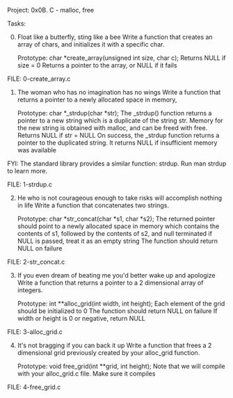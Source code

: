 Project: 0x0B. C - malloc, free

Tasks:

0. Float like a butterfly, sting like a bee 
Write a function that creates an array of chars, and initializes it with a 
specific char.

    Prototype: char *create_array(unsigned int size, char c);
    Returns NULL if size = 0
    Returns a pointer to the array, or NULL if it fails

FILE: 0-create_array.c



1. The woman who has no imagination has no wings 
Write a function that returns a pointer to a newly allocated space in memory,

    Prototype: char *_strdup(char *str);
    The _strdup() function returns a pointer to a new string which is a 
    duplicate of the string str. Memory for the new string is obtained with 
    malloc, and can be freed with free.
    Returns NULL if str = NULL
    On success, the _strdup function returns a pointer to the duplicated string.    It returns NULL if insufficient memory was available

FYI: The standard library provides a similar function: strdup. Run man strdup 
to learn more.

FILE: 1-strdup.c




2. He who is not courageous enough to take risks will accomplish nothing in 
life
Write a function that concatenates two strings.

    Prototype: char *str_concat(char *s1, char *s2);
    The returned pointer should point to a newly allocated space in memory 
    which contains the contents of s1, followed by the contents of s2, and null     terminated
    if NULL is passed, treat it as an empty string
    The function should return NULL on failure

FILE: 2-str_concat.c




3. If you even dream of beating me you'd better wake up and apologize 
Write a function that returns a pointer to a 2 dimensional array of integers.

    Prototype: int **alloc_grid(int width, int height);
    Each element of the grid should be initialized to 0
    The function should return NULL on failure
    If width or height is 0 or negative, return NULL

FILE: 3-alloc_grid.c




4. It's not bragging if you can back it up 
Write a function that frees a 2 dimensional grid previously created by your 
alloc_grid function.

    Prototype: void free_grid(int **grid, int height);
    Note that we will compile with your alloc_grid.c file. Make sure it 
    compiles

FILE: 4-free_grid.c
